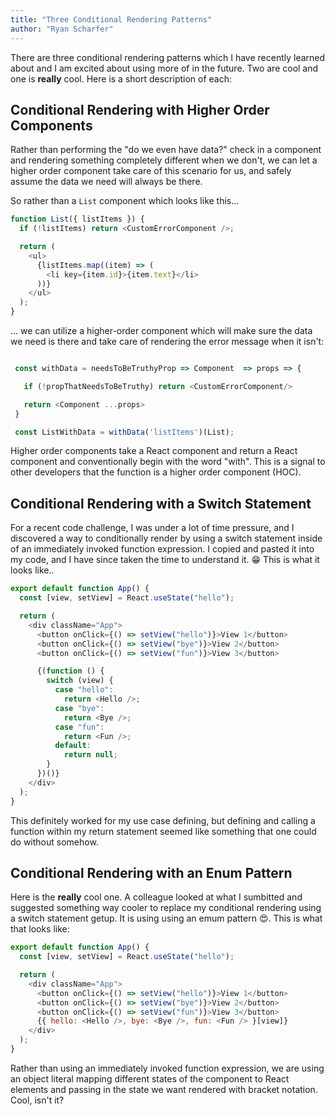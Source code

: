 ```yaml
---
title: "Three Conditional Rendering Patterns"
author: "Ryan Scharfer"
---
```


There are three conditional rendering patterns which I have recently learned about and I am excited about using more of in the future. Two are cool and one is **really** cool. Here is a short description of each:

## Conditional Rendering with Higher Order Components

Rather than performing the "do we even have data?" check in a component and rendering something completely different when we don't, we can let a higher order component take care of this scenario for us, and safely assume the data we need will always be there.

So rather than a `List` component which looks like this...

```javascript
function List({ listItems }) {
  if (!listItems) return <CustomErrorComponent />;

  return (
    <ul>
      {listItems.map((item) => (
        <li key={item.id}>{item.text}</li>
      ))}
    </ul>
  );
}
```

... we can utilize a higher-order component which will make sure the data we need is there and take care of rendering the error message when it isn't:

```javascript

 const withData = needsToBeTruthyProp => Component  => props => {

   if (!propThatNeedsToBeTruthy) return <CustomErrorComponent/>

   return <Component ...props>
 }

 const ListWithData = withData('listItems')(List);
```

Higher order components take a React component and return a React component and conventionally begin with the word "with". This is a signal to other developers that the function is a higher order component (HOC).

## Conditional Rendering with a Switch Statement

For a recent code challenge, I was under a lot of time pressure, and I discovered a way to conditionally render by using a switch statement inside of an immediately invoked function expression. I copied and pasted it into my code, and I have since taken the time to understand it. 😁  This is what it looks like..

```javascript
export default function App() {
  const [view, setView] = React.useState("hello");

  return (
    <div className="App">
      <button onClick={() => setView("hello")}>View 1</button>
      <button onClick={() => setView("bye")}>View 2</button>
      <button onClick={() => setView("fun")}>View 3</button>

      {(function () {
        switch (view) {
          case "hello":
            return <Hello />;
          case "bye":
            return <Bye />;
          case "fun":
            return <Fun />;
          default:
            return null;
        }
      })()}
    </div>
  );
}
```

This definitely worked for my use case defining, but defining and calling a function within my return statement seemed like something that one could do without somehow.

## Conditional Rendering with an Enum Pattern

Here is the **really** cool one. A colleague looked at what I sumbitted and suggested something way cooler to replace my conditional rendering using a switch statement getup. It is using using an emum pattern 😍. This is what that looks like:

```javascript
export default function App() {
  const [view, setView] = React.useState("hello");

  return (
    <div className="App">
      <button onClick={() => setView("hello")}>View 1</button>
      <button onClick={() => setView("bye")}>View 2</button>
      <button onClick={() => setView("fun")}>View 3</button>
      {{ hello: <Hello />, bye: <Bye />, fun: <Fun /> }[view]}
    </div>
  );
}
```

Rather than using an immediately invoked function expression, we are using an object literal mapping different states of the component to React elements and passing in the state we want rendered with bracket notation. Cool, isn't it?
